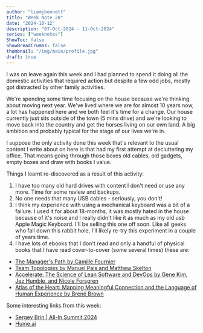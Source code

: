 ```yaml
---
author: "liamjbennett"
title: "Week Note 28"
date: "2024-10-12"
description: "07-Oct-2024 - 11-Oct-2024"
series: ["weeknotes"]
ShowToc: false
ShowBreadCrumbs: false
thumbnail: "/img/main/profile.jpg"
draft: true
---
```


I was on leave again this week and I had planned to spend it doing all the domestic activities that required action but despite a few odd jobs, mostly got distracted by other family activities.

We're spending some time focusing on the house because we're thinking about moving next year. We've lived where we are for almost 10 years now, a lot has happened here and we both feel it's time for a change. Our house currently just sits outside of the town (5 mins drive) and we're looking to move back into the country and get the horses living on our own land. A big ambition and probably typical for the stage of our lives we're in.

I suppose the only activity done this week that's relevant to the usual content I write about on here is that had my first attempt at decluttering my office. That means going through those boxes old cables, old gadgets, empty boxes and draw with books I value. 

Things I learnt re-discovered as a result of this activity:
1) I have too many old hard drives with content I don't need or use any more. Time for some review and backups.
2) No one needs that many USB cables - seriously, you don't!
3) I think my experience with using a mechanical keyboard was a bit of a failure. I used it for about 18-months, it was mostly hated in the house because of it's noise and I really didn't like it as much as my old usb Apple Magic Keyboard. I'll be selling this one off soon. Like all geeks who fall down this rabbit hole, I'll likely re-try this experiment in a couple of years time.
4) I have lots of ebooks that I don't read and only a handful of physical books that I have read cover-to-cover (some several times) these are:
* [The Manager's Path by Camille Fournier](https://www.goodreads.com/book/show/33369254-the-manager-s-path)
* [Team Topologies by Manuel Pais and Matthew Skelton](https://www.goodreads.com/book/show/44135420-team-topologies)
* [Accelerate: The Science of Lean Software and DevOps by Gene Kim, Jez Humble, and Nicole Forsgren](https://www.goodreads.com/book/show/35747076-accelerate)
* [Atlas of the Heart: Mapping Meaningful Connection and the Language of Human Experience by Brené Brown](https://www.goodreads.com/book/show/58330567-atlas-of-the-heart)

Some interesting links from this week:
* [Sergey Brin | All-In Summit 2024](https://youtube.com/watch?v=XzK9bx3CSPE)
* [Hume.ai](https://www.hume.ai)